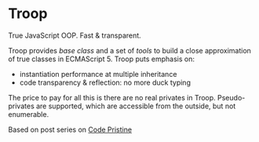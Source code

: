 Troop
=====

True JavaScript OOP. Fast & transparent.

Troop provides *base class* and a set of *tools* to build a close approximation of true classes in ECMAScript 5. Troop puts emphasis on:

- instantiation performance at multiple inheritance
- code transparency & reflection: no more duck typing

The price to pay for all this is there are no real privates in Troop. Pseudo-privates are supported, which are accessible from the outside, but not enumerable.

Based on post series on [Code Pristine](http://codepristine.com)
